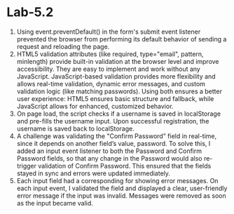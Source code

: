 # Lab-5.2
1. Using event.preventDefault() in the form's submit event listener prevented the browser from performing its default behavior of sending a request and reloading the page.
2. HTML5 validation attributes (like required, type="email", pattern, minlength) provide built-in validation at the browser level and improve accessibility. They are easy to implement and work without any JavaScript.
JavaScript-based validation provides more flexibility and allows real-time validation, dynamic error messages, and custom validation logic (like matching passwords).
Using both ensures a better user experience: HTML5 ensures basic structure and fallback, while JavaScript allows for enhanced, customized behavior.
3. On page load, the script checks if a username is saved in localStorage and pre-fills the username input. Upon successful registration, the username is saved back to localStorage.
4. A challenge was validating the "Confirm Password" field in real-time, since it depends on another field’s value, password.
To solve this, I added an input event listener to both the Password and Confirm Password fields, so that any change in the Password would also re-trigger validation of Confirm Password. This ensured that the fields stayed in sync and errors were updated immediately.
5. Each input field had a corresponding <span> for showing error messages. On each input event,
I validated the field and displayed a clear, user-friendly error message if the input was invalid. Messages were removed as soon as the input became valid.
